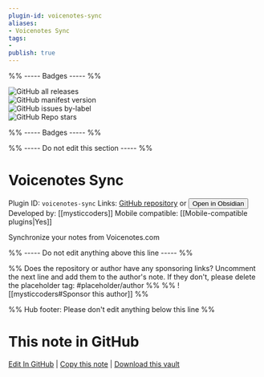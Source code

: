 ```yaml
---
plugin-id: voicenotes-sync
aliases:
- Voicenotes Sync
tags: 
- 
publish: true
---
```


%% ----- Badges ----- %%

![GitHub all releases](https://img.shields.io/github/downloads/mysticcoders/voicenotes-sync/total?color=573E7A&logo=github&style=for-the-badge)   
![GitHub manifest version](https://img.shields.io/github/manifest-json/v/mysticcoders/voicenotes-sync?color=573E7A&logo=github&style=for-the-badge)   
![GitHub issues by-label](https://img.shields.io/github/issues/mysticcoders/voicenotes-sync/help%20wanted?color=573E7A&logo=github&style=for-the-badge)   
![GitHub Repo stars](https://img.shields.io/github/stars/mysticcoders/voicenotes-sync?color=573E7A&logo=github&style=for-the-badge)

%% ----- Badges ----- %%

%% ----- Do not edit this section ----- %%

# Voicenotes Sync

Plugin ID: `voicenotes-sync`
Links: [GitHub repository](https://github.com/mysticcoders/voicenotes-sync) or [<button id=HH>Open in Obsidian</button>](obsidian://show-plugin?id=voicenotes-sync)
Developed by: [[mysticcoders]]
Mobile compatible: [[Mobile-compatible plugins|Yes]]

Synchronize your notes from Voicenotes.com

%% ----- Do not edit anything above this line ----- %% 

%% Does the repository or author have any sponsoring links? Uncomment the next line and add them to the author's note. If they don't, please delete the placeholder tag: #placeholder/author %%
%% ![[mysticcoders#Sponsor this author]] %%

%% Hub footer: Please don't edit anything below this line %%

# This note in GitHub

<span class="git-footer">[Edit In GitHub](https://github.dev/obsidian-community/obsidian-hub/blob/main/02%20-%20Community%20Expansions/02.05%20All%20Community%20Expansions/Plugins/voicenotes-sync.md "git-hub-edit-note") | [Copy this note](https://raw.githubusercontent.com/obsidian-community/obsidian-hub/main/02%20-%20Community%20Expansions/02.05%20All%20Community%20Expansions/Plugins/voicenotes-sync.md "git-hub-copy-note") | [Download this vault](https://github.com/obsidian-community/obsidian-hub/archive/refs/heads/main.zip "git-hub-download-vault") </span>

